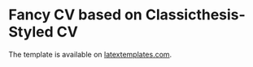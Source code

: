 # Fancy CV based on Classicthesis-Styled CV

The template is available on [latextemplates.com](https://www.latextemplates.com/template/classicthesis-styled-cv).
